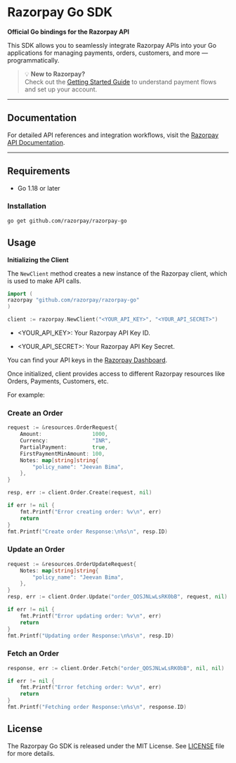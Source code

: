 # Razorpay Go SDK

**Official Go bindings for the Razorpay API**

This SDK allows you to seamlessly integrate Razorpay APIs into your Go applications for managing payments, orders, customers, and more — programmatically.

> 💡 **New to Razorpay?**  
> Check out the [Getting Started Guide](https://razorpay.com/docs/get-started/) to understand payment flows and set up your account.

---

## Documentation

For detailed API references and integration workflows, visit the [Razorpay API Documentation](https://razorpay.com/docs/api/).

---

## Requirements

- Go 1.18 or later

### Installation

```bash
go get github.com/razorpay/razorpay-go
```

## Usage
**Initializing the Client**

The `NewClient` method creates a new instance of the Razorpay client, which is used to make API calls.

```go
import (
razorpay "github.com/razorpay/razorpay-go"
)

client := razorpay.NewClient("<YOUR_API_KEY>", "<YOUR_API_SECRET>")
```

- <YOUR_API_KEY>: Your Razorpay API Key ID.

- <YOUR_API_SECRET>: Your Razorpay API Key Secret.

You can find your API keys in the [Razorpay Dashboard](https://dashboard.razorpay.com/#/app/keys).

Once initialized, client provides access to different Razorpay resources like Orders, Payments, Customers, etc.

For example:

### Create an Order
```go
request := &resources.OrderRequest{
	Amount:                1000,
	Currency:              "INR",
	PartialPayment:        true,
	FirstPaymentMinAmount: 100,
	Notes: map[string]string{
		"policy_name": "Jeevan Bima",
	},
}

resp, err := client.Order.Create(request, nil)

if err != nil {
    fmt.Printf("Error creating order: %v\n", err)
    return
}
fmt.Printf("Create order Response:\n%s\n", resp.ID)
```

### Update an Order
```go
request := &resources.OrderUpdateRequest{
    Notes: map[string]string{
        "policy_name": "Jeevan Bima",
    },
}
resp, err := client.Order.Update("order_QOSJNLwLsRK0bB", request, nil)

if err != nil {
    fmt.Printf("Error updating order: %v\n", err)
    return
}
fmt.Printf("Updating order Response:\n%s\n", resp.ID)
```

### Fetch an Order
```go
response, err := client.Order.Fetch("order_QOSJNLwLsRK0bB", nil, nil)

if err != nil {
    fmt.Printf("Error fetching order: %v\n", err)
    return
}
fmt.Printf("Fetching order Response:\n%s\n", response.ID)
```


## License

The Razorpay Go SDK is released under the MIT License. See [LICENSE](LICENSE) file for more details.